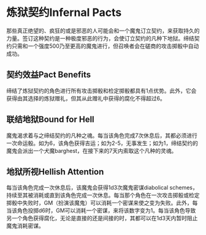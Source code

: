 # 炼狱契约Infernal Pacts

那些真正绝望的、疯狂的或是邪恶的人可能会和一个魔鬼订立契约，来获取持久的力量。签订这种契约是一种极度邪恶的行为，会使订立契约的凡种下地狱。缔结契约只需和一个强度500乃至更高的魔鬼进行，但召唤者会在磋商的攻击掷骰中自动成功。

## 契约效益Pact Benefits

缔结了炼狱契约的角色进行所有攻击掷骰和检定掷骰都具有1点优势。此外，它会获得由其选择的炼狱赠礼，但其从此赠礼中获得的腐化不得超过6。

## 联结地狱Bound for Hell

魔鬼渴求着与之缔结契约的凡种之魂。每当该角色完成7次休息后，其都必须进行一次命运骰。如为6，该角色获得吉运；如为2-5，无事发生；如为1，缔结契约的魔鬼会派出一个犬魔barghest，在接下来的7天内索取这个凡种的灵魂。

## 地狱所视Hellish Attention

每当该角色完成一次休息后，该魔鬼会获得1d3次魔鬼密谋diabolical
schemes，持续至其被消耗或直到该角色完成一次休息。每当那个角色在一次攻击掷骰或检定掷骰中失败时，GM（扮演该魔鬼）可以消耗一个密谋来使之变为失败。此外，每当该角色投掷d6时，GM可以消耗一个密谋，来将该数字变为1。每当该角色导致另一个角色获得腐化，无论是直接的还是间接的时，其都可以在1d3天内暂时阻止魔鬼消耗密谋。
